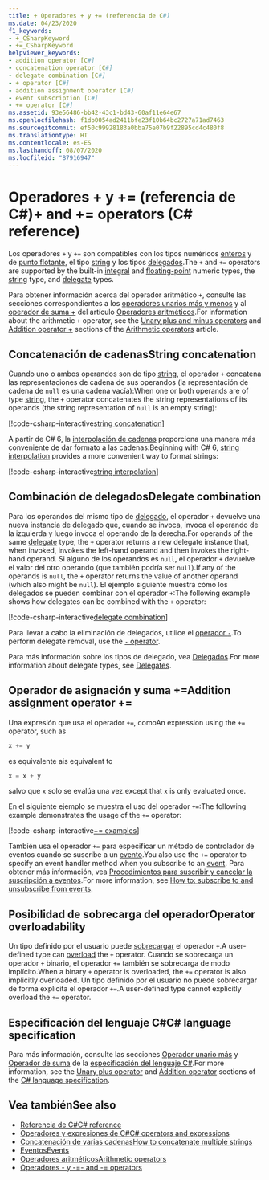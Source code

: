 ```yaml
---
title: + Operadores + y += (referencia de C#)
ms.date: 04/23/2020
f1_keywords:
- +_CSharpKeyword
- +=_CSharpKeyword
helpviewer_keywords:
- addition operator [C#]
- concatenation operator [C#]
- delegate combination [C#]
- + operator [C#]
- addition assignment operator [C#]
- event subscription [C#]
- += operator [C#]
ms.assetid: 93e56486-bb42-43c1-bd43-60af11e64e67
ms.openlocfilehash: f1db0054ad2411bfe23f10b64bc2727a71ad7463
ms.sourcegitcommit: ef50c99928183a0bba75e07b9f22895cd4c480f8
ms.translationtype: HT
ms.contentlocale: es-ES
ms.lasthandoff: 08/07/2020
ms.locfileid: "87916947"
---
```

# <a name="-and--operators-c-reference"></a><span data-ttu-id="a4a20-102">Operadores + y += (referencia de C#)</span><span class="sxs-lookup"><span data-stu-id="a4a20-102">+ and += operators (C# reference)</span></span>

<span data-ttu-id="a4a20-103">Los operadores `+` y `+=` son compatibles con los tipos numéricos [enteros](../builtin-types/integral-numeric-types.md) y de [punto flotante](../builtin-types/floating-point-numeric-types.md), el tipo [string](../builtin-types/reference-types.md#the-string-type) y los tipos [delegados](../builtin-types/reference-types.md#the-delegate-type).</span><span class="sxs-lookup"><span data-stu-id="a4a20-103">The `+` and `+=` operators are supported by the built-in [integral](../builtin-types/integral-numeric-types.md) and [floating-point](../builtin-types/floating-point-numeric-types.md) numeric types, the [string](../builtin-types/reference-types.md#the-string-type) type, and [delegate](../builtin-types/reference-types.md#the-delegate-type) types.</span></span>

<span data-ttu-id="a4a20-104">Para obtener información acerca del operador aritmético `+`, consulte las secciones correspondientes a los [operadores unarios más y menos](arithmetic-operators.md#unary-plus-and-minus-operators) y al [operador de suma +](arithmetic-operators.md#addition-operator-) del artículo [Operadores aritméticos](arithmetic-operators.md).</span><span class="sxs-lookup"><span data-stu-id="a4a20-104">For information about the arithmetic `+` operator, see the [Unary plus and minus operators](arithmetic-operators.md#unary-plus-and-minus-operators) and [Addition operator +](arithmetic-operators.md#addition-operator-) sections of the [Arithmetic operators](arithmetic-operators.md) article.</span></span>

## <a name="string-concatenation"></a><span data-ttu-id="a4a20-105">Concatenación de cadenas</span><span class="sxs-lookup"><span data-stu-id="a4a20-105">String concatenation</span></span>

<span data-ttu-id="a4a20-106">Cuando uno o ambos operandos son de tipo [string](../builtin-types/reference-types.md#the-string-type), el operador `+` concatena las representaciones de cadena de sus operandos (la representación de cadena de `null` es una cadena vacía):</span><span class="sxs-lookup"><span data-stu-id="a4a20-106">When one or both operands are of type [string](../builtin-types/reference-types.md#the-string-type), the `+` operator concatenates the string representations of its operands (the string representation of `null` is an empty string):</span></span>

[!code-csharp-interactive[string concatenation](snippets/shared/AdditionOperator.cs#AddStrings)]

<span data-ttu-id="a4a20-107">A partir de C# 6, la [interpolación de cadenas](../tokens/interpolated.md) proporciona una manera más conveniente de dar formato a las cadenas:</span><span class="sxs-lookup"><span data-stu-id="a4a20-107">Beginning with C# 6, [string interpolation](../tokens/interpolated.md) provides a more convenient way to format strings:</span></span>

[!code-csharp-interactive[string interpolation](snippets/shared/AdditionOperator.cs#UseStringInterpolation)]

## <a name="delegate-combination"></a><span data-ttu-id="a4a20-108">Combinación de delegados</span><span class="sxs-lookup"><span data-stu-id="a4a20-108">Delegate combination</span></span>

<span data-ttu-id="a4a20-109">Para los operandos del mismo tipo de [delegado](../builtin-types/reference-types.md#the-delegate-type), el operador `+` devuelve una nueva instancia de delegado que, cuando se invoca, invoca el operando de la izquierda y luego invoca el operando de la derecha.</span><span class="sxs-lookup"><span data-stu-id="a4a20-109">For operands of the same [delegate](../builtin-types/reference-types.md#the-delegate-type) type, the `+` operator returns a new delegate instance that, when invoked, invokes the left-hand operand and then invokes the right-hand operand.</span></span> <span data-ttu-id="a4a20-110">Si alguno de los operandos es `null`, el operador `+` devuelve el valor del otro operando (que también podría ser `null`).</span><span class="sxs-lookup"><span data-stu-id="a4a20-110">If any of the operands is `null`, the `+` operator returns the value of another operand (which also might be `null`).</span></span> <span data-ttu-id="a4a20-111">El ejemplo siguiente muestra cómo los delegados se pueden combinar con el operador `+`:</span><span class="sxs-lookup"><span data-stu-id="a4a20-111">The following example shows how delegates can be combined with the `+` operator:</span></span>

[!code-csharp-interactive[delegate combination](snippets/shared/AdditionOperator.cs#AddDelegates)]

<span data-ttu-id="a4a20-112">Para llevar a cabo la eliminación de delegados, utilice el [operador `-`](subtraction-operator.md#delegate-removal).</span><span class="sxs-lookup"><span data-stu-id="a4a20-112">To perform delegate removal, use the [`-` operator](subtraction-operator.md#delegate-removal).</span></span>

<span data-ttu-id="a4a20-113">Para más información sobre los tipos de delegado, vea [Delegados](../../programming-guide/delegates/index.md).</span><span class="sxs-lookup"><span data-stu-id="a4a20-113">For more information about delegate types, see [Delegates](../../programming-guide/delegates/index.md).</span></span>

## <a name="addition-assignment-operator-"></a><span data-ttu-id="a4a20-114">Operador de asignación y suma +=</span><span class="sxs-lookup"><span data-stu-id="a4a20-114">Addition assignment operator +=</span></span>

<span data-ttu-id="a4a20-115">Una expresión que usa el operador `+=`, como</span><span class="sxs-lookup"><span data-stu-id="a4a20-115">An expression using the `+=` operator, such as</span></span>

```csharp
x += y
```

<span data-ttu-id="a4a20-116">es equivalente a</span><span class="sxs-lookup"><span data-stu-id="a4a20-116">is equivalent to</span></span>

```csharp
x = x + y
```

<span data-ttu-id="a4a20-117">salvo que `x` solo se evalúa una vez.</span><span class="sxs-lookup"><span data-stu-id="a4a20-117">except that `x` is only evaluated once.</span></span>

<span data-ttu-id="a4a20-118">En el siguiente ejemplo se muestra el uso del operador `+=`:</span><span class="sxs-lookup"><span data-stu-id="a4a20-118">The following example demonstrates the usage of the `+=` operator:</span></span>

[!code-csharp-interactive[+= examples](snippets/shared/AdditionOperator.cs#AddAndAssign)]

<span data-ttu-id="a4a20-119">También usa el operador `+=` para especificar un método de controlador de eventos cuando se suscribe a un [evento](../keywords/event.md).</span><span class="sxs-lookup"><span data-stu-id="a4a20-119">You also use the `+=` operator to specify an event handler method when you subscribe to an [event](../keywords/event.md).</span></span> <span data-ttu-id="a4a20-120">Para obtener más información, vea [Procedimientos para suscribir y cancelar la suscripción a eventos](../../programming-guide/events/how-to-subscribe-to-and-unsubscribe-from-events.md).</span><span class="sxs-lookup"><span data-stu-id="a4a20-120">For more information, see [How to: subscribe to and unsubscribe from events](../../programming-guide/events/how-to-subscribe-to-and-unsubscribe-from-events.md).</span></span>

## <a name="operator-overloadability"></a><span data-ttu-id="a4a20-121">Posibilidad de sobrecarga del operador</span><span class="sxs-lookup"><span data-stu-id="a4a20-121">Operator overloadability</span></span>

<span data-ttu-id="a4a20-122">Un tipo definido por el usuario puede [sobrecargar](operator-overloading.md) el operador `+`.</span><span class="sxs-lookup"><span data-stu-id="a4a20-122">A user-defined type can [overload](operator-overloading.md) the `+` operator.</span></span> <span data-ttu-id="a4a20-123">Cuando se sobrecarga un operador `+` binario, el operador `+=` también se sobrecarga de modo implícito.</span><span class="sxs-lookup"><span data-stu-id="a4a20-123">When a binary `+` operator is overloaded, the `+=` operator is also implicitly overloaded.</span></span> <span data-ttu-id="a4a20-124">Un tipo definido por el usuario no puede sobrecargar de forma explícita el operador `+=`.</span><span class="sxs-lookup"><span data-stu-id="a4a20-124">A user-defined type cannot explicitly overload the `+=` operator.</span></span>

## <a name="c-language-specification"></a><span data-ttu-id="a4a20-125">Especificación del lenguaje C#</span><span class="sxs-lookup"><span data-stu-id="a4a20-125">C# language specification</span></span>

<span data-ttu-id="a4a20-126">Para más información, consulte las secciones [Operador unario más](~/_csharplang/spec/expressions.md#unary-plus-operator) y [Operador de suma](~/_csharplang/spec/expressions.md#addition-operator) de la [especificación del lenguaje C#](~/_csharplang/spec/introduction.md).</span><span class="sxs-lookup"><span data-stu-id="a4a20-126">For more information, see the [Unary plus operator](~/_csharplang/spec/expressions.md#unary-plus-operator) and [Addition operator](~/_csharplang/spec/expressions.md#addition-operator) sections of the [C# language specification](~/_csharplang/spec/introduction.md).</span></span>

## <a name="see-also"></a><span data-ttu-id="a4a20-127">Vea también</span><span class="sxs-lookup"><span data-stu-id="a4a20-127">See also</span></span>

- [<span data-ttu-id="a4a20-128">Referencia de C#</span><span class="sxs-lookup"><span data-stu-id="a4a20-128">C# reference</span></span>](../index.md)
- [<span data-ttu-id="a4a20-129">Operadores y expresiones de C#</span><span class="sxs-lookup"><span data-stu-id="a4a20-129">C# operators and expressions</span></span>](index.md)
- [<span data-ttu-id="a4a20-130">Concatenación de varias cadenas</span><span class="sxs-lookup"><span data-stu-id="a4a20-130">How to concatenate multiple strings</span></span>](../../how-to/concatenate-multiple-strings.md)
- [<span data-ttu-id="a4a20-131">Eventos</span><span class="sxs-lookup"><span data-stu-id="a4a20-131">Events</span></span>](../../programming-guide/events/index.md)
- [<span data-ttu-id="a4a20-132">Operadores aritméticos</span><span class="sxs-lookup"><span data-stu-id="a4a20-132">Arithmetic operators</span></span>](arithmetic-operators.md)
- [<span data-ttu-id="a4a20-133">Operadores - y -=</span><span class="sxs-lookup"><span data-stu-id="a4a20-133">- and -= operators</span></span>](subtraction-operator.md)
